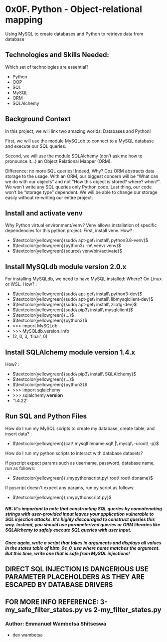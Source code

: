 # 0x0F. Python - Object-relational mapping
Using MySQL to create databases and Python to retrieve data from database

## Technologies and Skills Needed:
Which set of technologies are essential?
- Python
- OOP
- SQL
- MySQL
- ORM
- SQLAlchemy

## Background Context
In this project, we will link two amazing worlds: Databases and Python!

First, we will use the module MySQLdb to connect to a MySQL database and execute our SQL queries.

Second, we will use the module SQLAlchemy (don’t ask me how to pronounce it…) an Object Relational Mapper (ORM).

Difference: no more SQL queries! Indeed, Why? Coz ORM abstracts data storage to the usage. With an ORM, our biggest concern will be “What can we do with our objects” and not “How this object is stored? where? when?”. We won’t write any SQL queries only Python code. Last thing, our code won’t be “storage type” dependent. We will be able to change our storage easily without re-writing our entire project.

## Install and activate venv
Why Python virtual environment/venv? Venv allows installation of specific dependencies for this python project. First, install venv. How? :
- $\textcolor{yellowgreen}{sudo\ apt-get\ install\ python3.8-venv}$
- $\textcolor{yellowgreen}{python3\ -m\ venv\ venv}$
- $\textcolor{yellowgreen}{source\ venv/bin/activate}$

## Install MySQLdb module version 2.0.x
For installing MySQLdb, we need to have MySQL installed: Where? On Linux or WSL. How? :
- $\textcolor{yellowgreen}{sudo\ apt-get\ install\ python3-dev}$
- $\textcolor{yellowgreen}{sudo\ apt-get\ install\ libmysqlclient-dev}$
- $\textcolor{yellowgreen}{sudo\ apt-get\ install\ zlib1g-dev}$
- $\textcolor{yellowgreen}{sudo\ pip3\ install\ mysqlclient}$
- $\textcolor{yellowgreen}{...}$
- $\textcolor{yellowgreen}{python3}$
- \>>> import MySQLdb
- \>>> MySQLdb.version_info 
- (2, 0, 3, 'final', 0)

## Install SQLAlchemy module version 1.4.x
How? :
- $\textcolor{yellowgreen}{sudo\ pip3\ install\ SQLAlchemy}$
- $\textcolor{yellowgreen}{...}$
- $\textcolor{yellowgreen}{python3}$
- \>>> import sqlalchemy
- \>>> sqlalchemy.__version__ 
- '1.4.22'

## Run SQL and Python Files
How do I run my MySQL scripts to create my database, create table, and insert data? :
- $\textcolor{yellowgreen}{cat\ mysqlfilename.sql\ |\ mysql\ -uroot\ -p}$

How do I run my python scripts to interact with database datasets?

If pyscript expect params such as username,  password, database name, run as follows:
- $\textcolor{yellowgreen}{./mypythonscript.py\ root\ root\ dbname}$

If pyscript doesn't expect any params, run py script as follows:
- $\textcolor{yellowgreen}{./mypythonscript.py}$

##### NB: It's important to note that constructing SQL queries by concatenating strings with user-provided input leaves your application vulnerable to SQL injection attacks. It's highly discouraged to construct queries this way. Instead, you should use parameterized queries or ORM libraries like SQLAlchemy to safely execute SQL queries with user input.

##### Once again, write a script that takes in arguments and displays all values in the states table of hbtn_0e_0_usa where name matches the argument. But this time, write one that is safe from MySQL injections!

## DIRECT SQL INJECTION IS DANGERIOUS USE PARAMETER PLACEHOLDERS AS THEY ARE ESCAPED BY DATABASE DRIVERS

## FOR MORE INFO REFERENCE: 3-my_safe_filter_states.py vs 2-my_filter_states.py

### Author: Emmanuel Wambetsa Shitseswa
- dev wambetsa
